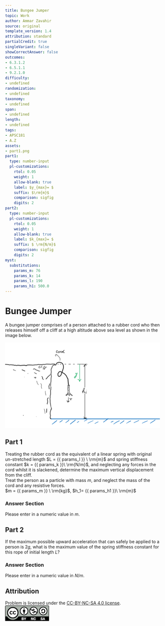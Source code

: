 ```yaml
---
title: Bungee Jumper
topic: Work
author: Ammar Zavahir
source: original
template_version: 1.4
attribution: standard
partialCredit: true
singleVariant: false
showCorrectAnswer: false
outcomes:
- 6.3.1.2
- 6.5.1.1
- 9.2.1.0
difficulty:
- undefined
randomization:
- undefined
taxonomy:
- undefined
span:
- undefined
length:
- undefined
tags:
- APSC181
- A.Z
assets:
- part1.png
part1:
  type: number-input
  pl-customizations:
    rtol: 0.05
    weight: 1
    allow-blank: true
    label: $y_{max}= $
    suffix: $\rm{m}$
    comparison: sigfig
    digits: 2
part2:
  type: number-input
  pl-customizations:
    rtol: 0.05
    weight: 1
    allow-blank: true
    label: $k_{max}= $
    suffix: $ \rm{N/m}$
    comparison: sigfig
    digits: 2
myst:
  substitutions:
    params_m: 76
    params_k: 14
    params_l: 190
    params_h1: 500.0
---
```

# Bungee Jumper
A bungee jumper comprises of a person attached to a rubber cord who then releases himself off a cliff at a high altitude above sea level as shown in the image below.

<img src="part1.png" width=600>

## Part 1

Treating the rubber cord as the equivalent of a linear spring with original un-stretched length $L = {{ params_l }} \ \rm{m}$ and spring stiffness constant $k = {{ params_k }}\ \rm{N/m}$, and neglecting any forces in the cord whilst it is slackened, determine the maximum vertical displacement from the cliff.<br>
Treat the person as a particle with mass $m$, and neglect the mass of the cord and any resistive forces.<br>
$m = {{ params_m }} \ \rm{kg}$, $h_1= {{ params_h1 }}\ \rm{m}$

### Answer Section

Please enter in a numeric value in $m$.

## Part 2

If the maximum possible upward acceleration that can safely be applied to a person is $2g$, what is the maximum value of the spring stiffness constant for this rope of initial length $L$?

### Answer Section

Please enter in a numeric value in $N/m$.

## Attribution

Problem is licensed under the [CC-BY-NC-SA 4.0 license](https://creativecommons.org/licenses/by-nc-sa/4.0/).<br> ![The Creative Commons 4.0 license requiring attribution-BY, non-commercial-NC, and share-alike-SA license.](https://raw.githubusercontent.com/firasm/bits/master/by-nc-sa.png)